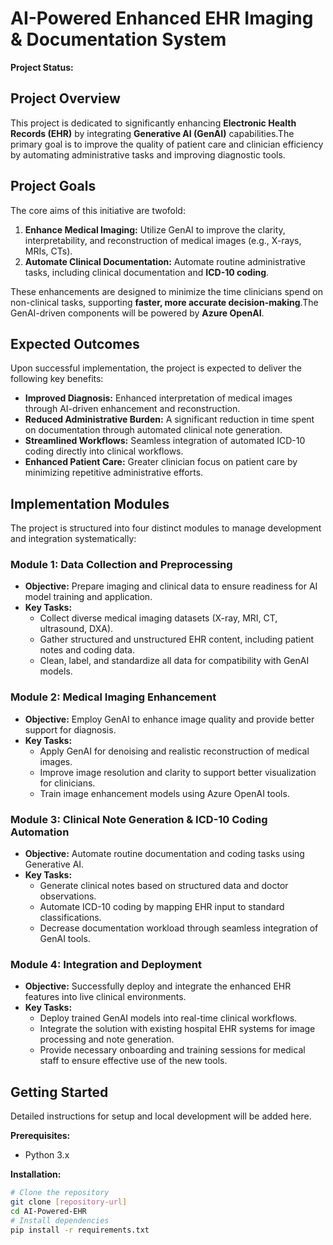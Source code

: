 # AI-Powered Enhanced EHR Imaging & Documentation System

**Project Status:**

## Project Overview

This project is dedicated to significantly enhancing **Electronic Health Records (EHR)** by integrating **Generative AI (GenAI)** capabilities.The primary goal is to improve the quality of patient care and clinician efficiency by automating administrative tasks and improving diagnostic tools.

## Project Goals

The core aims of this initiative are twofold:
1. **Enhance Medical Imaging:** Utilize GenAI to improve the clarity, interpretability, and reconstruction of medical images (e.g., X-rays, MRIs, CTs).
2. **Automate Clinical Documentation:** Automate routine administrative tasks, including clinical documentation and **ICD-10 coding**.

These enhancements are designed to minimize the time clinicians spend on non-clinical tasks, supporting **faster, more accurate decision-making**.The GenAI-driven components will be powered by **Azure OpenAI**.

## Expected Outcomes

Upon successful implementation, the project is expected to deliver the following key benefits:

* **Improved Diagnosis:** Enhanced interpretation of medical images through AI-driven enhancement and reconstruction.
* **Reduced Administrative Burden:** A significant reduction in time spent on documentation through automated clinical note generation.
* **Streamlined Workflows:** Seamless integration of automated ICD-10 coding directly into clinical workflows.
* **Enhanced Patient Care:** Greater clinician focus on patient care by minimizing repetitive administrative efforts.

## Implementation Modules

The project is structured into four distinct modules to manage development and integration systematically:

### Module 1: Data Collection and Preprocessing
* **Objective:** Prepare imaging and clinical data to ensure readiness for AI model training and application.
* **Key Tasks:**
    * Collect diverse medical imaging datasets (X-ray, MRI, CT, ultrasound, DXA).
    * Gather structured and unstructured EHR content, including patient notes and coding data.
    * Clean, label, and standardize all data for compatibility with GenAI models.

### Module 2: Medical Imaging Enhancement
* **Objective:** Employ GenAI to enhance image quality and provide better support for diagnosis.
* **Key Tasks:**
    * Apply GenAI for denoising and realistic reconstruction of medical images.
    * Improve image resolution and clarity to support better visualization for clinicians.
    * Train image enhancement models using Azure OpenAI tools.

### Module 3: Clinical Note Generation & ICD-10 Coding Automation
* **Objective:** Automate routine documentation and coding tasks using Generative AI.
* **Key Tasks:**
    * Generate clinical notes based on structured data and doctor observations.
    * Automate ICD-10 coding by mapping EHR input to standard classifications.
    * Decrease documentation workload through seamless integration of GenAI tools.

### Module 4: Integration and Deployment
* **Objective:** Successfully deploy and integrate the enhanced EHR features into live clinical environments.
* **Key Tasks:**
    * Deploy trained GenAI models into real-time clinical workflows.
    * Integrate the solution with existing hospital EHR systems for image processing and note generation.
    * Provide necessary onboarding and training sessions for medical staff to ensure effective use of the new tools.

## Getting Started

Detailed instructions for setup and local development will be added here.

**Prerequisites:**
* Python 3.x

**Installation:**
```bash
# Clone the repository
git clone [repository-url]
cd AI-Powered-EHR
# Install dependencies
pip install -r requirements.txt
